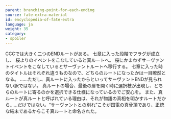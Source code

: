 ```yaml
---
parent: branching-point-for-each-ending
source: fate-extra-material
id: encyclopedia-of-fate-extra
language: ja
weight: 35
category:
- spoiler
---
```


CCCでは大きく二つのENDルートがある。
七章に入った段階でフラグが成立し、
桜よりのイベントをこなしていると真ルートへ。
桜にかまわずサーヴァントイベントをこなしているとサーヴァントルートへ移行する。
七章に入った時のタイトルはそれぞれ違うものなので、どちらのルートになったかは一目瞭然となる。
……ただし、真ルートに入ったからといってサーヴァントENDが見られない訳ではない。
真ルートの場合、最後の扉を開く時に選択枝が出現し、どちらのルートに寄るのかを選択できる仕様になっているのでご安心を。
また、真ルートが真ルートと呼ばれている理由は、それが物語の真相を明かすルートだから……だけではない。“サーヴァントとの別れ”こそが国電の真骨頂であり、正統な結末であるからこそ真ルートと命名された。
